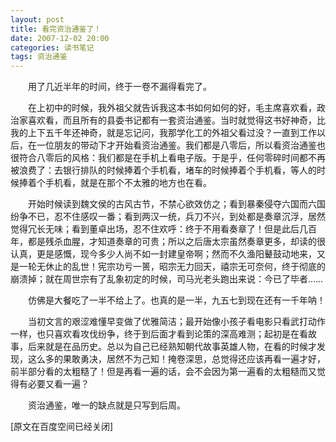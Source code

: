 ```yaml
---
layout: post
title: 看完资治通鉴了！
date: 2007-12-02 20:00
categories: 读书笔记
tags: 资治通鉴
---
```



　　用了几近半年的时间，终于一卷不漏得看完了。

<!-- more -->



　　在上初中的时候，我外祖父就告诉我这本书如何如何的好，毛主席喜欢看，政治家喜欢看，而且所有的县委书记都有一套资治通鉴。当时就觉得这书好神奇，比我的上下五千年还神奇，就是忘记问，我那学化工的外祖父看过没？一直到工作以后，在一位朋友的带动下才开始看资治通鉴。我们都是八零后，所以看资治通鉴也很符合八零后的风格：我们都是在手机上看电子版。于是乎，任何零碎时间都不再被浪费了：去银行排队的时候捧着个手机看，堵车的时候捧着个手机看，等人的时候捧着个手机看，就是在那个不太雅的地方也在看。

　　开始时候读到魏文侯的古风古节，不禁心欲效仿之；看到暴秦侵夺六国而六国纷争不已，忍不住感叹一番；看到两汉一统，兵刀不兴，到处都是奏章沉浮，居然觉得冗长无味；看到董卓出场，忍不住欢呼：终于不用看奏章了！但是此后几百年，都是残杀血腥，才知道奏章的可贵；所以之后唐太宗虽然奏章更多，却读的很认真，更是感慨，现今多少人尚不如一封建皇帝啊；然而不久渔阳鼙鼓动地来，又是一轮无休止的乱世！宪宗功亏一篑，昭宗无力回天，禧宗无可奈何，终于彻底的崩溃掉；就在周世宗有了乱象初定的时候，司马光老头跑出来说：今已了毕者……

　　仿佛是大餐吃了一半不给上了。也真的是一半，九五七到现在还有一千年呐！

　　当初文言的艰涩难懂早变做了优雅简洁；最开始像小孩子看电影只看武打动作一样，也只喜欢看攻伐纷争，终于到后面才看到论策的深高难测；起初是在看故事，后来就是在品历史。总以为自己已经熟知朝代故事英雄人物，在看的时候才发现，这么多的果敢勇决，居然不为己知！掩卷深思，总觉得还应该再看一遍才好，前半部分看的太粗糙了！但是再看一遍的话，会不会因为第一遍看的太粗糙而又觉得有必要又看一遍？

　　资治通鉴，唯一的缺点就是只写到后周。

[原文在百度空间已经关闭]


